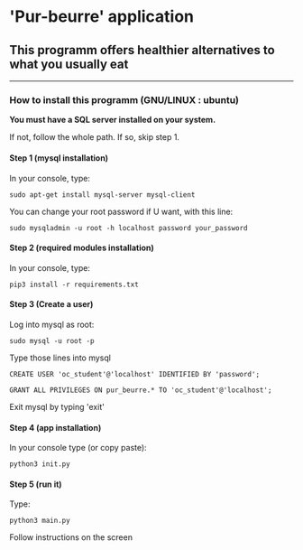 # 'Pur-beurre' application
## This programm offers healthier alternatives to what you usually eat
---
### How to install this programm (GNU/LINUX : ubuntu)

__You must have a SQL server installed on your system.__

If not, follow the whole path.
If so, skip step 1.

#### Step 1 (mysql installation)

In your console, type:

    sudo apt-get install mysql-server mysql-client

You can change your root password if U want, with this line:

    sudo mysqladmin -u root -h localhost password your_password

#### Step 2 (required modules installation)

In your console, type:

    pip3 install -r requirements.txt

#### Step 3 (Create a user)

Log into mysql as root:

    sudo mysql -u root -p

Type those lines into mysql 

    CREATE USER 'oc_student'@'localhost' IDENTIFIED BY 'password';

    GRANT ALL PRIVILEGES ON pur_beurre.* TO 'oc_student'@'localhost';

Exit mysql by typing 'exit'

#### Step 4 (app installation)

In your console type (or copy paste):

    python3 init.py

#### Step 5 (run it)

Type:

    python3 main.py

Follow instructions on the screen
